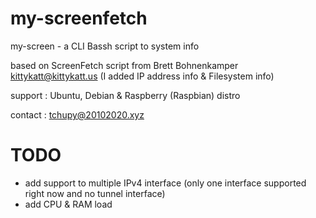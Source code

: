 # my-screenfetch

my-screen - a CLI Bassh script to system info

based on ScreenFetch script from Brett Bohnenkamper <kittykatt@kittykatt.us>
(I added IP address info & Filesystem info)

support : Ubuntu, Debian & Raspberry (Raspbian) distro

contact : tchupy@20102020.xyz

# TODO
- add support to multiple IPv4 interface (only one interface supported right now and no tunnel interface)
- add CPU & RAM load
